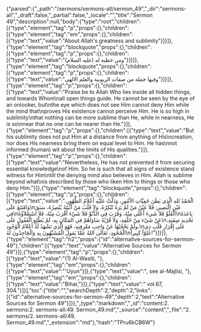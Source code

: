 {"parsed":{"_path":"/sermons/sermons-all/sermon_49","_dir":"sermons-all","_draft":false,"_partial":false,"_locale":"","title":"Sermon 49","description":null,"body":{"type":"root","children":[{"type":"element","tag":"p","props":{},"children":[{"type":"element","tag":"em","props":{},"children":[{"type":"text","value":"About Allah's greatness and sublimity"}]}]},{"type":"element","tag":"blockquote","props":{},"children":[{"type":"element","tag":"p","props":{},"children":[{"type":"text","value":"ومن خطبة له (عليه السلام)"}]}]},{"type":"element","tag":"blockquote","props":{},"children":[{"type":"element","tag":"p","props":{},"children":[{"type":"text","value":"وفيها جملة من صفات الربوبية والعلم الالهي"}]}]},{"type":"element","tag":"p","props":{},"children":[{"type":"text","value":"Praise be to Allah Who lies inside all hidden things, and towards Whom\nall open things guide. He cannot be seen by the eye of an onlooker, but\nthe eye which does not see Him cannot deny Him while the mind that\nproves His existence cannot perceive Him. He is so high in sublimity\nthat nothing can be more sublime than He, while in nearness, He is so\nnear that no one can be nearer than He."}]},{"type":"element","tag":"p","props":{},"children":[{"type":"text","value":"But his sublimity does not put Him at a distance from anything of His\ncreation, nor does His nearness bring them on equal level to Him. He has\nnot informed (human) wit about the limits of His qualities."}]},{"type":"element","tag":"p","props":{},"children":[{"type":"text","value":"Nevertheless, He has not prevented it from securing essential knowledge\nof Him. So he is such that all signs of existence stand witness for Him\ntill the denying mind also believes in Him. Allah is sublime beyond what\nis described by those who liken Him to things or those who deny Him."}]},{"type":"element","tag":"blockquote","props":{},"children":[{"type":"element","tag":"p","props":{},"children":[{"type":"text","value":"الْحَمْدُ للهِ الَّذِي بَطَنَ خَفِيَّاتِ الاْمُورِ، وَدَلَّتْ عَلَيْهِ أَعْلاَمُ الظُّهُورِ، وَامْتَنَعَ عَلَى\nعَيْنِ الْبَصِيرِ; فَلاَ عَيْنُ مَنْ لَمْ يَرَهُ تُنْكِرُهُ، وَلاَ قَلْبُ مَنْ أَثْبَتَهُ يُبْصِرُهُ، سَبَقَ فِي\nالْعُلُوِّ فَلاَ شَيءَ أَعْلَى مِنْهُ، وَقَرُبَ فِي الدُّنُوِّ فَلاَ شَيْءَ أَقْرَبُ مِنْهُ، فَلاَ اسْتِعْلاَؤُهُ\nبِاعَدَهُ عَنْ شَيْء مِنْ خَلْقِهِ، وَلاَ قُرْبُهُ سَاوَاهُمْ في المَكَانِ بِهِ، لَمْ يُطْلِعِ الْعُقُولَ عَلَى\nتَحْدِيدِ صِفَتِهِ، ولَمْ يَحْجُبْهَا عَنْ وَاجِبِ مَعْرِفِتِهِ، فَهُوَ الَّذِي تَشْهَدُ لَهُ أَعْلاَمُ الْوُجُودِ،\nعَلَى إِقْرَارِ قَلْبِ ذِي الْجُحُودِ، تَعَالَى اللهُ عَمَّا يَقولُ الْمُشَبِّهُونَ بِهِ وَالْجَاحِدُونَ لَهُ\nعُلوّاً كَبِيراً!"}]}]},{"type":"element","tag":"h2","props":{"id":"alternative-sources-for-sermon-49"},"children":[{"type":"text","value":"Alternative Sources for Sermon 49"}]},{"type":"element","tag":"p","props":{},"children":[{"type":"text","value":"(1) Al-Wasiti, "},{"type":"element","tag":"em","props":{},"children":[{"type":"text","value":"'Uyun"}]},{"type":"text","value":", see al-Majlisi, "},{"type":"element","tag":"em","props":{},"children":[{"type":"text","value":"Bihar,"}]},{"type":"text","value":" vol.67, 304."}]}],"toc":{"title":"","searchDepth":2,"depth":2,"links":[{"id":"alternative-sources-for-sermon-49","depth":2,"text":"Alternative Sources for Sermon 49"}]}},"_type":"markdown","_id":"content:2. sermons:2. sermons-all:49. Sermon_49.md","_source":"content","_file":"2. sermons/2. sermons-all/49. Sermon_49.md","_extension":"md"},"hash":"TPru6kCB6W"}